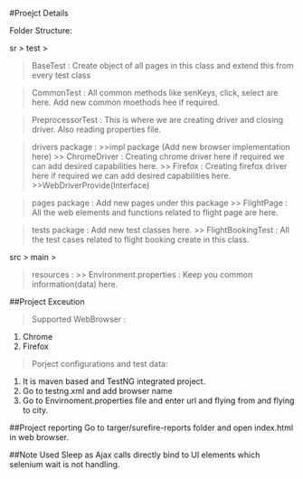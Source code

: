 #Proejct Details

Folder Structure: 

sr > test >
> BaseTest : Create object of all pages in this class and extend this from every test class

> CommonTest : All common methods like senKeys, click, select are here. Add new common moethods hee if required.

> PreprocessorTest : This is where we are creating driver and closing driver. Also reading properties file. 

> drivers package :
	>>impl package (Add new browser implementation here)
		>> ChromeDriver : Creating chrome driver here if required we can add desired capabilities here.
		>> Firefox : Creating firefox driver here if required we can add desired capabilities here.
	>>WebDriverProvide(Interface)

> pages package : Add new pages under this package
	>> FlightPage : All the web elements and functions related to flight page are here.
	
> tests package : Add new test classes here.
	>> FlightBookingTest : All the test cases related to flight booking create in this class.

src > main >
> resources :
	>> Environment.properties : Keep you common information(data) here.

##Project Exceution


> Supported WebBrowser :
1. Chrome 
2. Firefox 

>Porject configurations and test data:
1. It is maven based and TestNG integrated project.
2. Go to testng.xml and add browser name
3. Go to Envirnoment.properties file and enter url and flying from and flying to city.

##Project reporting
Go to targer/surefire-reports folder and open index.html in web browser.

##Note 
Used Sleep as Ajax calls directly bind to UI elements which selenium wait is not handling. 



 



